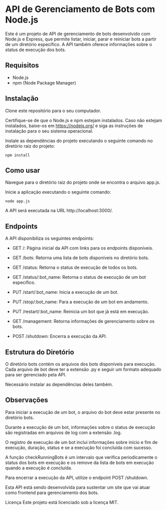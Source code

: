 # API de Gerenciamento de Bots com Node.js

Este é um projeto de API de gerenciamento de bots desenvolvido com Node.js e Express, que permite listar, iniciar, parar e reiniciar bots a partir de um diretório específico. A API também oferece informações sobre o status de execução dos bots.

## Requisitos
- Node.js
- npm (Node Package Manager)

## Instalação
Clone este repositório para o seu computador.

Certifique-se de que o Node.js e npm estejam instalados. Caso não estejam instalados, baixe-os em https://nodejs.org/ e siga as instruções de instalação para o seu sistema operacional.

Instale as dependências do projeto executando o seguinte comando no diretório raiz do projeto:

```
npm install
```

## Como usar

Navegue para o diretório raiz do projeto onde se encontra o arquivo app.js.

Inicie a aplicação executando o seguinte comando:

```
node app.js
```

A API será executada na URL http://localhost:3000/.

## Endpoints
A API disponibiliza os seguintes endpoints:

- GET /: Página inicial da API com links para os endpoints disponíveis.

- GET /bots: Retorna uma lista de bots disponíveis no diretório bots.

- GET /status: Retorna o status de execução de todos os bots.

- GET /status/:bot_name: Retorna o status de execução de um bot específico.

- PUT /start/:bot_name: Inicia a execução de um bot.

- PUT /stop/:bot_name: Para a execução de um bot em andamento.

- PUT /restart/:bot_name: Reinicia um bot que já está em execução.

- GET /management: Retorna informações de gerenciamento sobre os bots.

- POST /shutdown: Encerra a execução da API.

## Estrutura do Diretório
O diretório bots contém os arquivos dos bots disponíveis para execução. Cada arquivo de bot deve ter a extensão .py e seguir um formato adequado para ser gerenciado pela API.

Necessário instalar as dependências deles também.

## Observações

Para iniciar a execução de um bot, o arquivo do bot deve estar presente no diretório bots.

Durante a execução de um bot, informações sobre o status de execução são registradas em arquivos de log com a extensão .log.

O registro de execução de um bot inclui informações sobre início e fim de execução, duração, status e se a execução foi concluída com sucesso.

A função checkRunningBots é um intervalo que verifica periodicamente o status dos bots em execução e os remove da lista de bots em execução quando a execução é concluída.

Para encerrar a execução da API, utilize o endpoint POST /shutdown.

Esta API está sendo desenvolvida para sustentar um site que vai atuar como frontend para gerenciamento dos bots.

Licença
Este projeto está licenciado sob a licença MIT.

